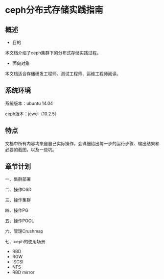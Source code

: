 # ceph分布式存储实践指南

## 概述

* 目的

本文档介绍了ceph集群下的分布式存储实践过程。

* 面向对象

本文档适合存储研发工程师、测试工程师、运维工程师阅读。

## 系统环境

系统版本：ubuntu 14.04

ceph版本：jewel（10.2.5）

## 特点

文档中所有内容均来自自己实际操作，会详细给出每一步的运行步骤、输出结果和必要的截图，以及一些坑。

## 章节计划

一、集群部署

二、操作OSD

三、操作集群

四、操作PG

五、操作POOL

六、管理Crushmap

七、ceph的使用场景

* RBD
* RGW
* ISCSI
* NFS
* RBD mirror



